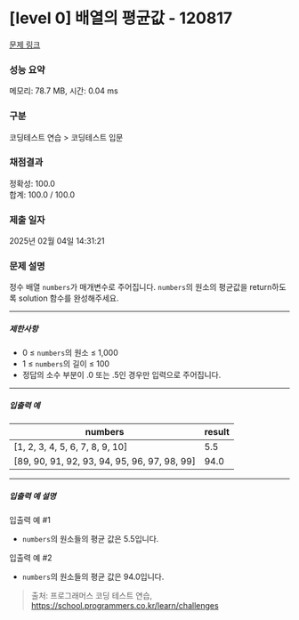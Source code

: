 # [level 0] 배열의 평균값 - 120817 

[문제 링크](https://school.programmers.co.kr/learn/courses/30/lessons/120817) 

### 성능 요약

메모리: 78.7 MB, 시간: 0.04 ms

### 구분

코딩테스트 연습 > 코딩테스트 입문

### 채점결과

정확성: 100.0<br/>합계: 100.0 / 100.0

### 제출 일자

2025년 02월 04일 14:31:21

### 문제 설명

<p style="user-select: auto !important;">정수 배열 <code style="user-select: auto !important;">numbers</code>가 매개변수로 주어집니다. <code style="user-select: auto !important;">numbers</code>의 원소의 평균값을 return하도록 solution 함수를 완성해주세요.</p>

<hr style="user-select: auto !important;">

<h5 style="user-select: auto !important;">제한사항</h5>

<ul style="user-select: auto !important;">
<li style="user-select: auto !important;">0 ≤ <code style="user-select: auto !important;">numbers</code>의 원소 ≤ 1,000</li>
<li style="user-select: auto !important;">1 ≤ <code style="user-select: auto !important;">numbers</code>의 길이 ≤ 100</li>
<li style="user-select: auto !important;">정답의 소수 부분이 .0 또는 .5인 경우만 입력으로 주어집니다. </li>
</ul>

<hr style="user-select: auto !important;">

<h5 style="user-select: auto !important;">입출력 예</h5>
<table class="table" style="user-select: auto !important;">
        <thead style="user-select: auto !important;"><tr style="user-select: auto !important;">
<th style="user-select: auto !important;">numbers</th>
<th style="user-select: auto !important;">result</th>
</tr>
</thead>
        <tbody style="user-select: auto !important;"><tr style="user-select: auto !important;">
<td style="user-select: auto !important;">[1, 2, 3, 4, 5, 6, 7, 8, 9, 10]</td>
<td style="user-select: auto !important;">5.5</td>
</tr>
<tr style="user-select: auto !important;">
<td style="user-select: auto !important;">[89, 90, 91, 92, 93, 94, 95, 96, 97, 98, 99]</td>
<td style="user-select: auto !important;">94.0</td>
</tr>
</tbody>
      </table>
<hr style="user-select: auto !important;">

<h5 style="user-select: auto !important;">입출력 예 설명</h5>

<p style="user-select: auto !important;">입출력 예 #1</p>

<ul style="user-select: auto !important;">
<li style="user-select: auto !important;"><code style="user-select: auto !important;">numbers</code>의 원소들의 평균 값은 5.5입니다.</li>
</ul>

<p style="user-select: auto !important;">입출력 예 #2</p>

<ul style="user-select: auto !important;">
<li style="user-select: auto !important;"><code style="user-select: auto !important;">numbers</code>의 원소들의 평균 값은 94.0입니다.</li>
</ul>


> 출처: 프로그래머스 코딩 테스트 연습, https://school.programmers.co.kr/learn/challenges